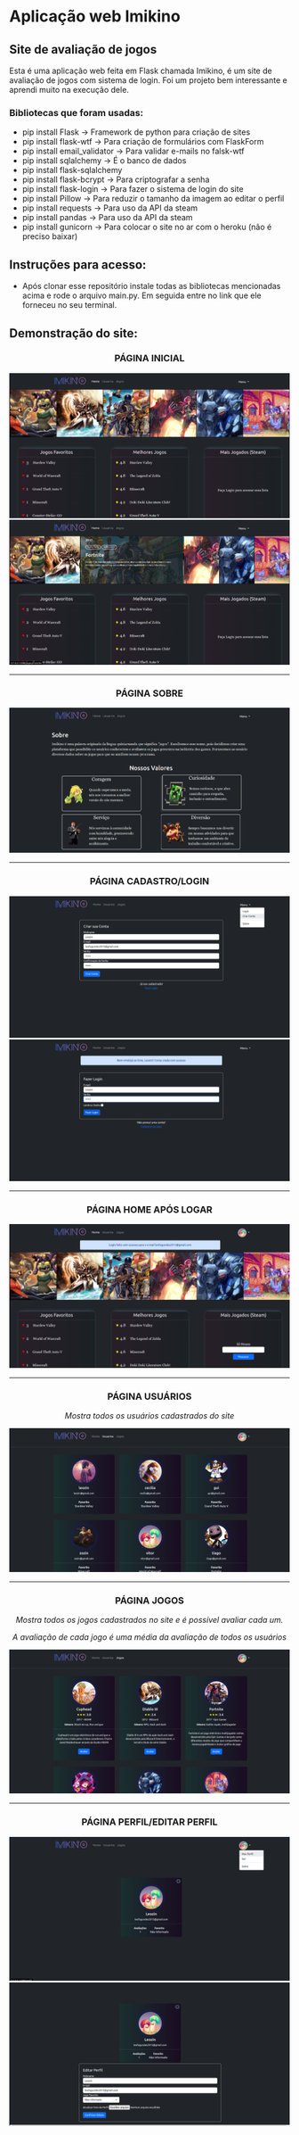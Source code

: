 ﻿# Aplicação web Imikino
## Site de avaliação de jogos

Esta é uma aplicação web feita em Flask chamada Imikino, é um site de avaliação de jogos com sistema de login.
Foi um projeto bem interessante e aprendi muito na execução dele.

### Bibliotecas que foram usadas:

* pip install Flask -> Framework de python para criação de sites
* pip install flask-wtf -> Para criação de formulários com FlaskForm
* pip install email_validator -> Para validar e-mails no falsk-wtf
* pip install sqlalchemy -> É o banco de dados
* pip install flask-sqlalchemy
* pip install flask-bcrypt -> Para criptografar a senha
* pip install flask-login -> Para fazer o sistema de login do site
* pip install Pillow -> Para reduzir o tamanho da imagem ao editar o perfil
* pip install requests -> Para uso da API da steam
* pip install pandas -> Para uso da API da steam
* pip install gunicorn -> Para colocar o site no ar com o heroku (não é preciso baixar)

## Instruções para acesso:
- Após clonar esse repositório instale todas as bibliotecas mencionadas acima e rode o arquivo main.py. Em seguida entre no link que ele forneceu no seu terminal.

## Demonstração do site:

### <p align='center'>PÁGINA INICIAL</p>

![Imagem](https://github.com/leoFagundes/AplicacaoWeb-Imikino/blob/main/imikino/static/images/imgREADME/1-home.png)
<br>
![Imagem](https://github.com/leoFagundes/AplicacaoWeb-Imikino/blob/main/imikino/static/images/imgREADME/2-home.png?raw=true)

<hr>

### <p align='center'>PÁGINA SOBRE</p>

![Imagem](https://github.com/leoFagundes/AplicacaoWeb-Imikino/blob/main/imikino/static/images/imgREADME/3-sobre.png?raw=true)

<hr>

### <p align='center'>PÁGINA CADASTRO/LOGIN</p>

![Imagem](https://github.com/leoFagundes/AplicacaoWeb-Imikino/blob/main/imikino/static/images/imgREADME/4-cadastro.png?raw=true)
<br>
![Imagem](https://github.com/leoFagundes/AplicacaoWeb-Imikino/blob/main/imikino/static/images/imgREADME/5-login.png?raw=true)

<hr>

### <p align='center'>PÁGINA HOME APÓS LOGAR</p>

![Imagem](https://github.com/leoFagundes/AplicacaoWeb-Imikino/blob/main/imikino/static/images/imgREADME/6-homeLogado.png?raw=true)

<hr>

### <p align='center'>PÁGINA USUÁRIOS</p>
<p align='center'><i>Mostra todos os usuários cadastrados do site</i></p>

![Imagem](https://github.com/leoFagundes/AplicacaoWeb-Imikino/blob/main/imikino/static/images/imgREADME/7-usuarios.png?raw=true)

<hr>

### <p align='center'>PÁGINA JOGOS</p>
<p align='center'><i>Mostra todos os jogos cadastrados no site e é possível avaliar cada um.</i></p>
<p align='center'><i>A avaliação de cada jogo é uma média da avaliação de todos os usuários</i></p>

![Imagem](https://github.com/leoFagundes/AplicacaoWeb-Imikino/blob/main/imikino/static/images/imgREADME/8-pageJogos.png?raw=true)


<hr>

### <p align='center'>PÁGINA PERFIL/EDITAR PERFIL</p>

![Imagem](https://github.com/leoFagundes/AplicacaoWeb-Imikino/blob/main/imikino/static/images/imgREADME/9-meuPerfil.png?raw=true)
<br>
![Imagem](https://github.com/leoFagundes/AplicacaoWeb-Imikino/blob/main/imikino/static/images/imgREADME/10-editarPerfil.png?raw=true)
